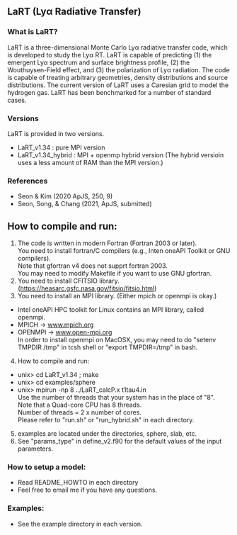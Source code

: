 ## LaRT (Ly&alpha; Radiative Transfer)

### What is LaRT?
LaRT is a three-dimensional Monte Carlo Ly&alpha; radiative transfer code, which is developed to study the Ly&alpha; RT. LaRT is capable of predicting (1) the emergent Ly&alpha; spectrum and surface brightness profile, (2) the Wouthuysen-Field effect, and (3) the polarization of Ly&alpha; radiation. The code is capable of treating arbitrary geometries, density distributions and source distributions. The current version of LaRT uses a Caresian grid to model the hydrogen gas. LaRT has been benchmarked for a number of standard cases.

### Versions
LaRT is provided in two versions.
  - LaRT_v1.34 : pure MPI version
  - LaRT_v1.34_hybrid : MPI + openmp hybrid version (The hybrid versioin uses a less amount of RAM than the MPI version.)

### References
  - Seon & Kim (2020 ApJS, 250, 9)
  - Seon, Song, & Chang (2021, ApJS, submitted)

## How to compile and run:

1. The code is written in modern Fortran (Fortran 2003 or later).\
      You need to install fortran/C compilers (e.g., Inten oneAPI Toolkit or GNU compilers).\
      Note that gfortran v4 does not supprt fortran 2003.\
      You may need to modify Makefile if you want to use GNU gfortran.
2. You need to install CFITSIO library.\
(https://heasarc.gsfc.nasa.gov/fitsio/fitsio.html)
3. You need to install an MPI library. (Either mpich or openmpi is okay.)
  - Intel oneAPI HPC toolkit for Linux contains an MPI library, called openmpi.
  - MPICH   -> www.mpich.org
  - OPENMPI -> www.open-mpi.org \
   In order to install openmpi on MacOSX, you may need to do "setenv TMPDIR /tmp" in tcsh shell or "export TMPDIR=/tmp" in bash.
4. How to compile and run:
  - unix> cd LaRT_v1.34 ; make
  - unix> cd examples/sphere
  - unix> mpirun -np 8 ../LaRT_calcP.x t1tau4.in \
      Use the number of threads that your system has in the place of "8". \
      Note that a Quad-core CPU has 8 threads. \
      Number of threads = 2 x number of cores. \
      Please refer to "run.sh" or "run_hybrid.sh" in each directory.
5. examples are located under the directories, sphere, slab, etc.
6. See "params_type" in define_v2.f90 for the default values of the input parameters.

### How to setup a model:
  - Read README_HOWTO in each directory
  - Feel free to email me if you have any questions.

### Examples:
  - See the example directory in each version.
